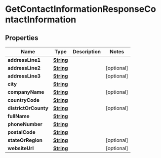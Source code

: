 

# GetContactInformationResponseContactInformation


## Properties

| Name | Type | Description | Notes |
|------------ | ------------- | ------------- | -------------|
|**addressLine1** | [**String**](String.md) |  |  |
|**addressLine2** | [**String**](String.md) |  |  [optional] |
|**addressLine3** | [**String**](String.md) |  |  [optional] |
|**city** | [**String**](String.md) |  |  |
|**companyName** | [**String**](String.md) |  |  [optional] |
|**countryCode** | [**String**](String.md) |  |  |
|**districtOrCounty** | [**String**](String.md) |  |  [optional] |
|**fullName** | [**String**](String.md) |  |  |
|**phoneNumber** | [**String**](String.md) |  |  |
|**postalCode** | [**String**](String.md) |  |  |
|**stateOrRegion** | [**String**](String.md) |  |  [optional] |
|**websiteUrl** | [**String**](String.md) |  |  [optional] |



